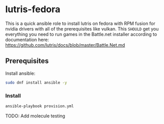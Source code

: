 # lutris-fedora
This is a quick ansible role to install lutris on fedora with RPM fusion for nvidia drivers with all of the prerequisites like vulkan. This `SHOULD` get you everything you need to run games in the Battle.net installer according to documentation here: https://github.com/lutris/docs/blob/master/Battle.Net.md

## Prerequisites

Install ansible:

```bash
sudo dnf install ansible -y
```

### Install

```bash
ansible-playbook provision.yml
```

TODO:
Add molecule testing
